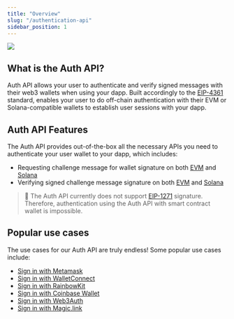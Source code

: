 ```yaml
---
title: "Overview"
slug: "/authentication-api"
sidebar_position: 1
--- 
```


![](/img/content/594b455-image.png)

## What is the Auth API?

Auth API allows your user to authenticate and verify signed messages with their web3 wallets when using your dapp. Built accordingly to the [EIP-4361](https://eips.ethereum.org/EIPS/eip-4361) standard, enables your user to do off-chain authentication with their EVM or Solana-compatible wallets to establish user sessions with your dapp.

## Auth API Features

The Auth API provides out-of-the-box all the necessary APIs you need to authenticate your user wallet to your dapp, which includes:

- Requesting challenge message for wallet signature on both [EVM](https://docs.moralis.io/reference/requestchallengeevm) and [Solana](https://docs.moralis.io/reference/requestchallengesolana)
- Verifying signed challenge message signature on both [EVM](https://swagger.moralis.io/auth/#/Challenge/verifyChallengeEvm) and [Solana](https://swagger.moralis.io/auth/#/Challenge/verifyChallengeSolana)

> 📘 The Auth API currently does not support [EIP-1271](https://eips.ethereum.org/EIPS/eip-1271) signature. Therefore, authentication using the Auth API with smart contract wallet is impossible.

## Popular use cases

The use cases for our Auth API are truly endless! Some popular use cases include:

- [Sign in with Metamask](https://docs.moralis.io/docs/sign-in-with-metamask)
- [Sign in with WalletConnect](https://docs.moralis.io/docs/sign-in-with-walletconnect)
- [Sign in with RainbowKit](https://docs.moralis.io/docs/sign-in-with-rainbowkit)
- [Sign in with Coinbase Wallet](https://docs.moralis.io/docs/sign-in-with-coinbase-wallet)
- [Sign in with Web3Auth](https://docs.moralis.io/docs/sign-in-with-web3authio)
- [Sign in with Magic.link](https://docs.moralis.io/docs/sign-in-with-magiclink)